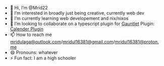 - 👋 Hi, I’m @Mrid22
- 👀 I’m interested in broadly just being creative, currently web dev
- 🌱 I’m currently learning web developement and nix/nixos
- 💞️ I’m looking to collaborate on a typescript plugin for [Gauntlet](github.com/project-gauntlet/gauntlet) Plugin: [Calender Plugin](github.com/Mrid22/gauntlet-calendar)
- 📫 How to reach me mridulaga@outlook.com/mridul16381@gmail.com/mridul16381@proton.me
- 😄 Pronouns: whatever
- ⚡ Fun fact: I am a high schooler

<!---
Mrid22/Mrid22 is a ✨ special ✨ repository because its `README.md` (this file) appears on your GitHub profile.
You can click the Preview link to take a look at your changes.
--->
